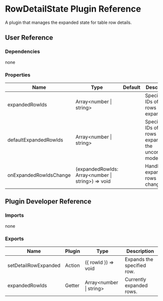 # RowDetailState Plugin Reference

A plugin that manages the expanded state for table row details.

## User Reference

### Dependencies

none

### Properties

Name | Type | Default | Description
-----|------|---------|------------
expandedRowIds | Array&lt;number &#124; string&gt; | | Specifies IDs of the rows being expanded.
defaultExpandedRowIds | Array&lt;number &#124; string&gt; | | Specifies IDs of the rows initially expanded in the uncontrolled mode.
onExpandedRowIdsChange | (expandedRowIds: Array&lt;number &#124; string&gt;) => void | | Handles expanded rows changes.

## Plugin Developer Reference

### Imports

none

### Exports

Name | Plugin | Type | Description
-----|--------|------|------------
setDetailRowExpanded | Action | ({ rowId }) => void | Expands the specified row.
expandedRowIds | Getter | Array&lt;number &#124; string&gt; | Currently expanded rows.
